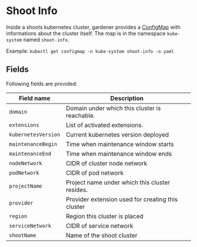 # Shoot Info

Inside a shoots kubernetes cluster, gardener provides a [ConfigMap](https://kubernetes.io/docs/concepts/configuration/configmap/)
with informations about the cluster itself.
The map is in the namespace `kube-system` named `shoot-info`.

Example: `kubectl get configmap -n kube-system shoot-info -o yaml`

## Fields

Following fields are provided:

| Field name           | Description                                                                                                        |
| -------------------- | ------------------------------------------------------------------------------------------------------------------ |
| `domain`             | Domain under which this cluster is reachable.                                                                      |
| `extensions`         | List of activated extensions.                                                                                      |
| `kubernetesVersion`  | Current kubernetes version deployed                                                                                |
| `maintenanceBegin`   | Time when maintenance window starts                                                                                |
| `maintenanceEnd`     | Time when maintenance window ends                                                                                  |
| `nodeNetwork`        | CIDR of cluster node network                                                                                       |
| `podNetwork`         | CIDR of pod network                                                                                                |
| `projectName`        | Project name under which this cluster resides.                                                                     |
| `provider`           | Provider extension used for creating this cluster                                                                  |
| `region`             | Region this cluster is placed                                                                                      |
| `serviceNetwork`     | CIDR of service network                                                                                            |
| `shootName`          | Name of the shoot cluster                                                                                          |
